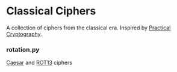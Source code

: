 # Classical Ciphers
A collection of ciphers from the classical era. Inspired by [Practical Cryptography](https://practicalcryptography.com/ciphers/classical-era).

### rotation.py
[Caesar](https://en.wikipedia.org/wiki/Caesar_cipher) and [ROT13](https://en.wikipedia.org/wiki/ROT13) ciphers